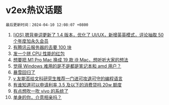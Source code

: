 # v2ex热议话题

`最后更新时间：2024-04-10 12:08:07 +0800`

1. [[iOS] 嗯背单词更新了 1.4 版本，优化了 UI/UX，新增英英模式，评论抽取 50 个年度加永久会员](https://www.v2ex.com/t/1030937)
1. [有腾讯云服务器的去要 100 块](https://www.v2ex.com/t/1030934)
1. [发一个拼 CPU 性能的红包](https://www.v2ex.com/t/1030992)
1. [想要把 M1 Pro Mac 换成 19 款 i9 Mac，想听听大家的想法](https://www.v2ex.com/t/1031070)
1. [觉得 Windows 难用的是不是都是笔记本和 amd 用户？](https://www.v2ex.com/t/1031058)
1. [暴雪回归了](https://www.v2ex.com/t/1031170)
1. [v 友能否给文科研究生推荐一门进可攻退可守的编程语言](https://www.v2ex.com/t/1031166)
1. [有谁知道可以申请利率 3.5 及以下的消费贷吗 20w 额度](https://www.v2ex.com/t/1030947)
1. [有点想吹一吹 vivo 的系统了](https://www.v2ex.com/t/1031206)
1. [单身的你，介意相亲吗？](https://www.v2ex.com/t/1031054)

